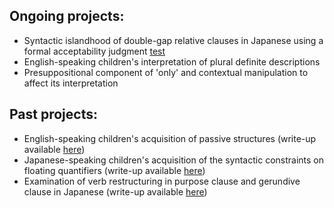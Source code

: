 ## Ongoing projects:

*	Syntactic islandhood of double-gap relative clauses in Japanese using a formal acceptability judgment [test](https://github.com/matakahas/matakahas.github.io/gh-pages/projects/data/test.html)
*	English-speaking children's interpretation of plural definite descriptions
*	Presuppositional component of 'only' and contextual manipulation to affect its interpretation 

## Past projects:
*	English-speaking children's acquisition of passive structures (write-up available [here](http://www.lingref.com/bucld/42/BUCLD42-16.pdf))
*	Japanese-speaking children's acquisition of the syntactic constraints on floating quantifiers (write-up available [here](https://scholarspace.manoa.hawaii.edu/bitstream/10125/58832/RN55-LLL2017.pdf))
*	Examination of verb restructuring in purpose clause and gerundive clause in Japanese (write-up available [here](http://www.waseda.jp/assoc-JATLaC/Journals/Resources/01.Takahashi.pdf))
